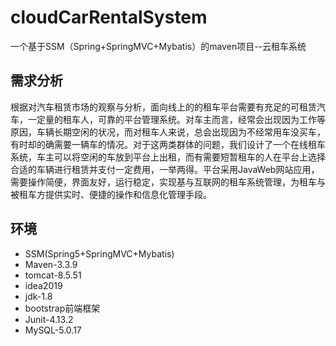 # cloudCarRentalSystem
一个基于SSM（Spring+SpringMVC+Mybatis）的maven项目--云租车系统

## 需求分析

​	根据对汽车租赁市场的观察与分析，面向线上的的租车平台需要有充足的可租赁汽车，一定量的租车人，可靠的平台管理系统。对车主而言，经常会出现因为工作等原因，车辆长期空闲的状况，而对租车人来说，总会出现因为不经常用车没买车，有时却的确需要一辆车的情况。对于这两类群体的问题，我们设计了一个在线租车系统，车主可以将空闲的车放到平台上出租，而有需要短暂租车的人在平台上选择合适的车辆进行租赁并支付一定费用，一举两得。平台采用JavaWeb网站应用，需要操作简便，界面友好，运行稳定，实现基与互联网的租车系统管理，为租车与被租车方提供实时、便捷的操作和信息化管理手段。

## 环境

* SSM(Spring5+SpringMVC+Mybatis)
* Maven-3.3.9
* tomcat-8.5.51
* idea2019
* jdk-1.8
* bootstrap前端框架
* Junit-4.13.2
* MySQL-5.0.17

